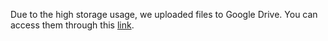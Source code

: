 Due to the high storage usage, we uploaded files to Google Drive.
You can access them through this [link](https://drive.google.com/drive/folders/1vIMZmI8CEO_Q7-FJsDrDLAn_a-NSy3sM).